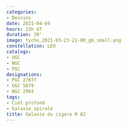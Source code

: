 ```yaml
---
categories:
- Dessins
date: 2021-04-04
hours: 23h UT
duration: 30'
image: tycho_2021-03-23-21-00_gb_small.png
constellation: LEO
catalogs:
- UGC
- NGC
- PGC
designations:
- PGC 27077
- UGC 5079 
- NGC 2903
tags:
- Ciel profond
- Galaxie spirale 
title: Galaxie du cigare M 82
---
```

